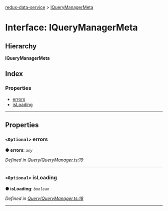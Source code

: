 [redux-data-service](../README.md) > [IQueryManagerMeta](../interfaces/iquerymanagermeta.md)

# Interface: IQueryManagerMeta

## Hierarchy

**IQueryManagerMeta**

## Index

### Properties

* [errors](iquerymanagermeta.md#errors)
* [isLoading](iquerymanagermeta.md#isloading)

---

## Properties

<a id="errors"></a>

### `<Optional>` errors

**● errors**: *`any`*

*Defined in [Query/QueryManager.ts:19](https://github.com/Rediker-Software/redux-data-service/blob/da69ba1/src/Query/QueryManager.ts#L19)*

___
<a id="isloading"></a>

### `<Optional>` isLoading

**● isLoading**: *`boolean`*

*Defined in [Query/QueryManager.ts:18](https://github.com/Rediker-Software/redux-data-service/blob/da69ba1/src/Query/QueryManager.ts#L18)*

___


